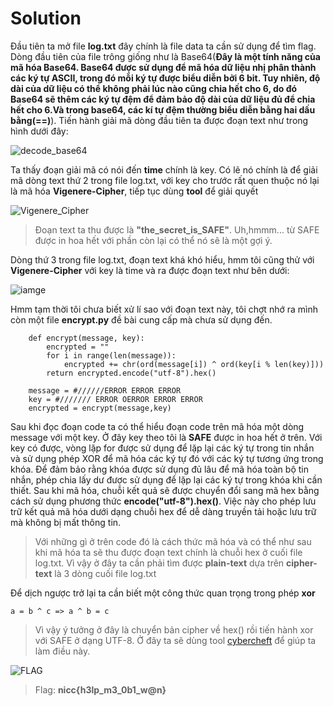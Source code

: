 # Solution

Đầu tiên ta mở file **log.txt** đây chính là file data ta cần sử dụng để tìm flag. Dòng đầu tiên của file trông giống như là Base64(**Đây là một tính năng của mã hóa Base64. Base64 được sử dụng để mã hóa dữ liệu nhị phân thành các ký tự ASCII, trong đó mỗi ký tự được biểu diễn bởi 6 bit. Tuy nhiên, độ dài của dữ liệu có thể không phải lúc nào cũng chia hết cho 6, do đó Base64 sẽ thêm các ký tự đệm để đảm bảo độ dài của dữ liệu đủ để chia hết cho 6.Và trong base64, các kí tự đệm thường biểu diễn bằng hai dấu bằng(==)**).
Tiến hành giải mã dòng đầu tiên ta được đoạn text như trong hình dưới đây:

![decode_base64](https://live.staticflickr.com/65535/52764430364_c14cbc38a9_h.jpg)

Ta thấy đoạn giải mã có nói đến **time** chính là key. Có lẽ nó chính là để giải mã dòng text thứ 2 trong file log.txt, với key cho trước rất quen thuộc nó lại là mã hóa **Vigenere-Cipher**, tiếp tục dùng **tool** để giải quyết

![Vigenere_Cipher](https://live.staticflickr.com/65535/52764189866_827bca60bb_b.jpg)

> Đoạn text ta thu được là **"the_secret_is_SAFE"**. Uh,hmmm... từ SAFE được in hoa hết với phần còn lại có thể nó sẽ là một gợi ý.

Dòng thứ 3 trong file log.txt, đoạn text khá khó hiểu, hmm tôi cũng thử với **Vigenere-Cipher** với key là time và ra được đoạn text như bên dưới:

![iamge](https://live.staticflickr.com/65535/52764451209_bcddacd91d_z.jpg)

Hmm tạm thời tôi chưa biết xử lí sao với đoạn text này, tôi chợt nhớ ra mình còn một file **encrypt.py** đề bài cung cấp mà chưa sử dụng đến.

```
    def encrypt(message, key):
        encrypted = ""
        for i in range(len(message)):
            encrypted += chr(ord(message[i]) ^ ord(key[i % len(key)]))
        return encrypted.encode("utf-8").hex()

    message = #//////ERROR ERROR ERROR
    key = #/////// ERROR OERROR ERROR ERROR
    encrypted = encrypt(message,key)
```

Sau khi đọc đoạn code ta có thể hiểu đoạn code trên mã hóa một dòng message với một key. Ở đây key theo tôi là **SAFE** được in hoa hết ở trên. Với key có được, vòng lặp for được sử dụng để lặp lại các ký tự trong tin nhắn và sử dụng phép XOR để mã hóa các ký tự đó với các ký tự tương ứng trong khóa. Để đảm bảo rằng khóa được sử dụng đủ lâu để mã hóa toàn bộ tin nhắn, phép chia lấy dư được sử dụng để lặp lại các ký tự trong khóa khi cần thiết. Sau khi mã hóa, chuỗi kết quả sẽ được chuyển đổi sang mã hex bằng cách sử dụng phương thức **encode("utf-8").hex()**. Việc này cho phép lưu trữ kết quả mã hóa dưới dạng chuỗi hex để dễ dàng truyền tải hoặc lưu trữ mà không bị mất thông tin.

> Với những gì ở trên code đó là cách thức mã hóa và có thể như sau khi mã hóa ta sẽ thu được đoạn text chính là chuỗi hex ở cuối file log.txt. Vì vậy ở đây ta cần phải tìm được **plain-text** dựa trên **cipher-text** là 3 dòng cuối file log.txt

Để dịch ngược trở lại ta cần biết một công thức quan trọng trong phép **xor**

```
a = b ^ c => a ^ b = c
```

> Vì vậy ý tưởng ở đây là chuyển bản cipher về hex() rồi tiến hành xor với SAFE ở dạng UTF-8. Ở đây ta sẽ dùng tool [cybercheft](https://gchq.github.io/CyberChef/) để giúp ta làm điều này.

![FLAG](https://live.staticflickr.com/65535/52764746813_583a0000a8_c.jpg)

> Flag: **nicc{h3lp_m3_0b1_w@n}**
